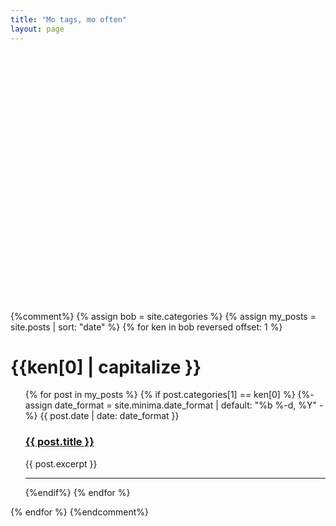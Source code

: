 ```yaml
---
title: "Mo tags, mo often"
layout: page
---
```




<!-- from https://nathan.gs/2024/01/04/tags-in-jekyll-wordcloud/ -->

<script src="//cdnjs.cloudflare.com/ajax/libs/jquery/3.7.1/jquery.min.js" integrity="sha512-v2CJ7UaYy4JwqLDIrZUI/4hqeoQieOmAZNXBeQyjo21dadnwR+8ZaIJVT8EE2iyI61OV8e6M8PP2/4hpQINQ/g==" crossorigin="anonymous" referrerpolicy="no-referrer"></script>
<script src="/assets/js/jqcloud.min.js"></script>

<div class="wordcloud" style="height: 400px; width: 90%"></div>

<div id="tag_list"></div>

<script>
  
  $(document).ready(

    function() 
    {

      function multiSort(arr, fields) 
      {
       arr.sort((a, b) => 
      {
        for (let field of fields) 
        {
        const [fieldName, order] = field.split(':');
        const aValue = a[fieldName];
        const bValue = b[fieldName];

        if (aValue < bValue) return order === 'desc' ? 1 : -1;
        if (aValue > bValue) return order === 'desc' ? -1 : 1;
       }
      return 0;
       });
    }

  function AllPosts() 
    {
      /*debugger;*/
      var alltags = [];
      {% assign bob = site.categories %}
      {% assign my_posts = site.posts | sort: "date"  %} 
      {% for ken in bob reversed offset: 1 %}
        {% for post in my_posts %}
          {% for my_tag in post.tags %}
              {% if ken[0] == post.categories.last %}
                  alltags.push({category: "{{ken[0] | capitalize }}", tag : "{{my_tag | capitalize }}", title: "{{ post.title }}", excerpt: {{ post.excerpt | strip | strip_html | strip_newlines | escape | jsonify }},date : "{{ post.date | date: '%Y-%m-%dT%H:%M:%SZ' }}", url : "{{ post.url}}", month_date : "{{ post.date | date: '%B %Y' }}"});
              {% endif %}
          {% endfor %}
        {% endfor %}
      {% endfor %}
      return alltags;
    }

      function bum(eddie)
        {
         var ed = eddie.currentTarget.innerText;
        document.getElementById("tag_list").innerHTML = ed;
        }

      function tagClicked(manny) 
    {
      debugger;
      var ed = manny.currentTarget.innerText;
      var selectedtags = document.getElementById("selectedtags");
      selectedtags.innerHTML = "";
      var arrayLength = listotags.length;
      var currentCategory = "";
      var currentMonth = "";
      for (var i = 0; i < arrayLength; i++)
      {
       if (listotags[i].tag == ed)
       {
          if  (currentCategory != listotags[i].category )
          {
            currentCategory = listotags[i].category;
            selectedtags.innerHTML = selectedtags.innerHTML + "<h1>" + currentCategory + '</h1><ul class="post-list">';
             if ( currentMonth != listotags[i].month_date )
          {
           currentMonth = listotags[i].month_date;
           selectedtags.innerHTML = selectedtags.innerHTML + currentMonth+"<br>";
          }
          }
         
          selectedtags.innerHTML = selectedtags.innerHTML + "<h3><a href="+'"'+listotags[i].url+'">'+listotags[i].title+"</a></h3>"+listotags[i].excerpt;
      }
        selectedtags.innerHTML = selectedtags.innerHTML + "</ul>";
      }
    }

      var tags = [];
      var listotags = [];
      var ed = "";
      {% for tag in site.tags %}
        {% assign tag_name = tag | first %}
        {% assign tag_weight = tag | last | size %}
        ed = "{{ tag_name }}";
        tags.push({text: "{{ tag_name | capitalize }}", weight: {{ tag_weight }}, handlers: {click: function(ed) { tagClicked(ed) }}});
      {% endfor %}
      listotags = AllPosts();
      multiSort(listotags, ['category:desc', 'tag:asc','date:asc']);
      $(".wordcloud").jQCloud(tags, {shape: 'rectangular'});
    });
</script>

<script>
  
</script>

<div id="selectedtags"></div>

{%comment%}
{% assign bob = site.categories %}
{% assign my_posts = site.posts | sort: "date"  %}
{% for ken in bob reversed offset: 1 %}
  <h1>{{ken[0] | capitalize }}</h1>
  <ul class="post-list">
  {% for post in my_posts %}
    {% if post.categories[1] == ken[0] %}
      {%- assign date_format = site.minima.date_format | default: "%b %-d, %Y" -%}
        {{ post.date | date: date_format }}
        <h3><a href="{{ post.url }}">{{ post.title }}</a></h3>
        {{ post.excerpt }}
        <hr>
    {%endif%}
  {% endfor %}
  </ul>
{% endfor %}
{%endcomment%}
